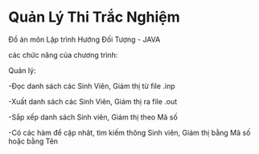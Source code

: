 # Quản Lý Thi Trắc Nghiệm
Đồ án môn Lập trình Hướng Đối Tượng - JAVA

các chức năng của chương trình:

Quản lý:

  -Đọc danh sách các Sinh Viên, Giám thị từ file .inp
  
  -Xuất danh sách các Sinh Viên, Giám thị ra file .out
  
  -Sắp xếp danh sách Sinh viên, Giám thị theo Mã số
  
  -Có các hàm để cập nhât, tìm kiếm thông Sinh viên, Giám thị bằng Mã số hoặc bằng Tên
  
